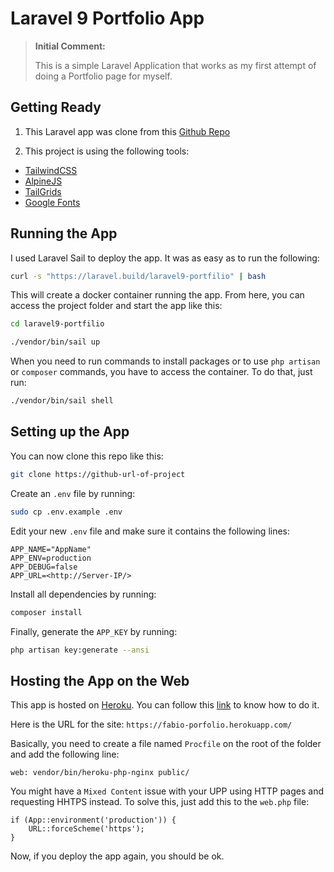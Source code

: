 # Laravel 9 Portfolio App

> **Initial Comment:**
>
> This is a simple Laravel Application that works as my first attempt of doing a Portfolio page for myself.

## Getting Ready

1. This Laravel app was clone from this [Github Repo](https://github.com/thecodeholic/laravel9-tailwind-portfolio)

2. This project is using the following tools:

- [TailwindCSS](https://tailwindcss.com)
- [AlpineJS](https://alpinejs.dev)
- [TailGrids](https://tailgrids.com)
- [Google Fonts](https://fonts.google.com/specimen/Roboto+Mono?query=Roboto+mono)

## Running the App

I used Laravel Sail to deploy the app. It was as easy as to run the following:

```bash
curl -s "https://laravel.build/laravel9-portfilio" | bash
```

This will create a docker container running the app. From here, you can access the project folder and start the app like this:

```bash
cd laravel9-portfilio

./vendor/bin/sail up
```

When you need to run commands to install packages or to use `php artisan` or `composer` commands, you have to access the container. To do that, just run:

```bash
./vendor/bin/sail shell
```

## Setting up the App

You can now clone this repo like this:

```bash
git clone https://github-url-of-project
```

Create an `.env` file by running:

```bash
sudo cp .env.example .env
```

Edit your new `.env` file and make sure it contains the following lines:

```env
APP_NAME="AppName"
APP_ENV=production
APP_DEBUG=false
APP_URL=<http://Server-IP/>
```

Install all dependencies by running:

```bash
composer install
```

Finally, generate the `APP_KEY` by running:

```bash
php artisan key:generate --ansi
```

## Hosting the App on the Web

This app is hosted on [Heroku](https://heroku.com). You can follow this [link](https://postsrc.com/posts/how-to-deploy-your-laravel-website-to-heroku-for-free) to know how to do it.

Here is the URL for the site: `https://fabio-porfolio.herokuapp.com/`

Basically, you need to create a file named `Procfile` on the root of the folder and add the following line:

```file
web: vendor/bin/heroku-php-nginx public/
```

You might have a `Mixed Content` issue with your UPP using HTTP pages and requesting HHTPS instead.
To solve this, just add this to the `web.php` file:

```file
if (App::environment('production')) {
    URL::forceScheme('https');
}
```

Now, if you deploy the app again, you should be ok.
